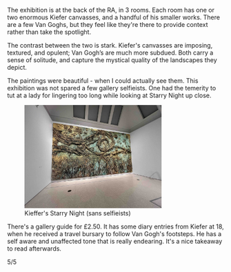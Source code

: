 The exhibition is at the back of the RA, in 3 rooms. Each room has one or two enormous Kiefer canvasses, and a handful of his smaller works. There are a few Van Goghs, but they feel like they're there to provide context rather than take the spotlight.

The contrast between the two is stark. Kiefer's canvasses are imposing, textured, and opulent; Van Gogh’s are much more subdued. Both carry a sense of solitude, and capture the mystical quality of the landscapes they depict. 

The paintings were beautiful - when I could actually see them. This exhibition was not spared a few gallery selfieists. One had the temerity to tut at a lady for lingering too long while looking at Starry Night up close.

<figure class="post-image">
  <img src="../../assets/images/kiefer-starry-night.jpg" alt="Starry night" style="width: 75%" />
  <figcaption>Kieffer's Starry Night (sans selfieists)</figcaption>
</figure>

There's a gallery guide for £2.50. It has some diary entries from Kiefer at 18, when he received a travel bursary to follow Van Gogh's footsteps. He has a self aware and unaffected tone that is really endearing. It's a nice takeaway to read afterwards.

5/5